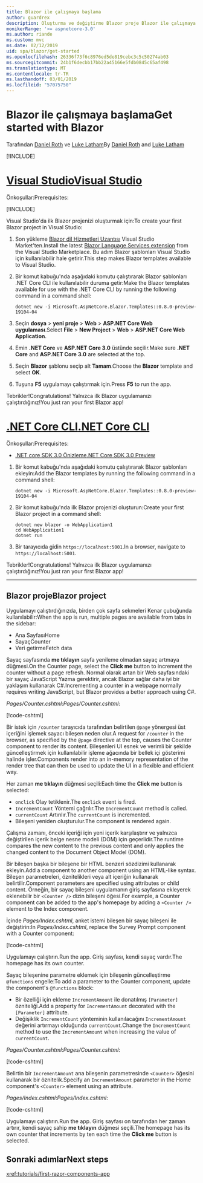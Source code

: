 ```yaml
---
title: Blazor ile çalışmaya başlama
author: guardrex
description: Oluşturma ve değiştirme Blazor proje Blazor ile çalışmaya başlama hakkında bilgi edinin.
monikerRange: '>= aspnetcore-3.0'
ms.author: riande
ms.custom: mvc
ms.date: 02/12/2019
uid: spa/blazor/get-started
ms.openlocfilehash: 26336f73f6c8976ed5de819cebc3c5c50274ab03
ms.sourcegitcommit: 24b1f6decbb17bb22a45166e5fdb0845c65af498
ms.translationtype: MT
ms.contentlocale: tr-TR
ms.lasthandoff: 03/01/2019
ms.locfileid: "57075750"
---
```

# <a name="get-started-with-blazor"></a><span data-ttu-id="26040-103">Blazor ile çalışmaya başlama</span><span class="sxs-lookup"><span data-stu-id="26040-103">Get started with Blazor</span></span>

<span data-ttu-id="26040-104">Tarafından [Daniel Roth](https://github.com/danroth27) ve [Luke Latham](https://github.com/guardrex)</span><span class="sxs-lookup"><span data-stu-id="26040-104">By [Daniel Roth](https://github.com/danroth27) and [Luke Latham](https://github.com/guardrex)</span></span>

[!INCLUDE[](~/includes/razor-components-preview-notice.md)]

# <a name="visual-studiotabvisual-studio"></a>[<span data-ttu-id="26040-105">Visual Studio</span><span class="sxs-lookup"><span data-stu-id="26040-105">Visual Studio</span></span>](#tab/visual-studio)

<span data-ttu-id="26040-106">Önkoşullar:</span><span class="sxs-lookup"><span data-stu-id="26040-106">Prerequisites:</span></span>

[!INCLUDE[](~/includes/net-core-prereqs-vs-3.0.md)]

<span data-ttu-id="26040-107">Visual Studio'da ilk Blazor projenizi oluşturmak için:</span><span class="sxs-lookup"><span data-stu-id="26040-107">To create your first Blazor project in Visual Studio:</span></span>

1. <span data-ttu-id="26040-108">Son yükleme [Blazor dil Hizmetleri Uzantısı](https://go.microsoft.com/fwlink/?linkid=870389) Visual Studio Market'ten.</span><span class="sxs-lookup"><span data-stu-id="26040-108">Install the latest [Blazor Language Services extension](https://go.microsoft.com/fwlink/?linkid=870389) from the Visual Studio Marketplace.</span></span> <span data-ttu-id="26040-109">Bu adım Blazor şablonları Visual Studio için kullanılabilir hale getirir.</span><span class="sxs-lookup"><span data-stu-id="26040-109">This step makes Blazor templates available to Visual Studio.</span></span>
1. <span data-ttu-id="26040-110">Bir komut kabuğu'nda aşağıdaki komutu çalıştırarak Blazor şablonları .NET Core CLI ile kullanılabilir duruma getir:</span><span class="sxs-lookup"><span data-stu-id="26040-110">Make the Blazor templates available for use with the .NET Core CLI by running the following command in a command shell:</span></span>

   ```console
   dotnet new -i Microsoft.AspNetCore.Blazor.Templates::0.8.0-preview-19104-04
   ```

1. <span data-ttu-id="26040-111">Seçin **dosya** > **yeni proje** > **Web** > **ASP.NET Core Web uygulaması**.</span><span class="sxs-lookup"><span data-stu-id="26040-111">Select **File** > **New Project** > **Web** > **ASP.NET Core Web Application**.</span></span>
1. <span data-ttu-id="26040-112">Emin **.NET Core** ve **ASP.NET Core 3.0** üstünde seçilir.</span><span class="sxs-lookup"><span data-stu-id="26040-112">Make sure **.NET Core** and **ASP.NET Core 3.0** are selected at the top.</span></span>
1. <span data-ttu-id="26040-113">Seçin **Blazor** şablonu seçip alt **Tamam**.</span><span class="sxs-lookup"><span data-stu-id="26040-113">Choose the **Blazor** template and select **OK**.</span></span>
1. <span data-ttu-id="26040-114">Tuşuna **F5** uygulamayı çalıştırmak için.</span><span class="sxs-lookup"><span data-stu-id="26040-114">Press **F5** to run the app.</span></span>

<span data-ttu-id="26040-115">Tebrikler!</span><span class="sxs-lookup"><span data-stu-id="26040-115">Congratulations!</span></span> <span data-ttu-id="26040-116">Yalnızca ilk Blazor uygulamanızı çalıştırdığınız!</span><span class="sxs-lookup"><span data-stu-id="26040-116">You just ran your first Blazor app!</span></span>

<!--

# [Visual Studio Code](#tab/visual-studio-code)

Prerequisites:

[!INCLUDE[](~/includes/net-core-prereqs-vsc-3.0.md)]

To create your first Blazor project in Visual Studio Code:

1. Execute the following command in a command shell:

   ```console
   dotnet new blazor -o WebApplication1
   ```

1. Open the *WebApplication1* folder in Visual Studio Code.

1. Visual Studio code offers to create assets to build and debug the app, which includes the *tasks.json* and *launch.json* files. Select **Yes** to add the assets.

1. Execute the app using the Visual Studio Code debugger.

1. In a browser, navigate to `https://localhost:5001`.

Congratulations! You just ran your first Blazor app!

# [Visual Studio for Mac](#tab/visual-studio-mac)

.NET Core 3.0 will be supported with Visual Studio for Mac version 8.0 or later. Visual Studio for Mac version 8.0 Preview isn't available at this time.

Use the [.NET Core CLI version of this topic](xref:razor-components/get-started?tabs=netcore-cli) on macOS.

[!INCLUDE[](~/includes/net-core-prereqs-mac-3.0.md)]

To create your first project Blazor project in Visual Studio for Mac:

1. Select **File** > **New Solution** or **New Project**.
1. In the sidebar, select **.NET Core** > **App**.
1. Select **Blazor** and select **Next**.
1. The **Target Framework** defaults to **.NET Core 3.0**. Select **Next**.
1. In the **Project Name** field, enter `WebApplication1`. Select **Create**.
1. Select **Run** > **Run Without Debugging** to run the app *without the debugger*. Running with the debugger isn't supported at this time.

Congratulations! You just ran your first Blazor app!
-->

# <a name="net-core-clitabnetcore-cli"></a>[<span data-ttu-id="26040-117">.NET Core CLI</span><span class="sxs-lookup"><span data-stu-id="26040-117">.NET Core CLI</span></span>](#tab/netcore-cli/)

<span data-ttu-id="26040-118">Önkoşullar:</span><span class="sxs-lookup"><span data-stu-id="26040-118">Prerequisites:</span></span>

* [<span data-ttu-id="26040-119">.NET core SDK 3.0 Önizleme</span><span class="sxs-lookup"><span data-stu-id="26040-119">.NET Core SDK 3.0 Preview</span></span>](https://dotnet.microsoft.com/download/dotnet-core/3.0)

1. <span data-ttu-id="26040-120">Bir komut kabuğu'nda aşağıdaki komutu çalıştırarak Blazor şablonları ekleyin:</span><span class="sxs-lookup"><span data-stu-id="26040-120">Add the Blazor templates by running the following command in a command shell:</span></span>

   ```console
   dotnet new -i Microsoft.AspNetCore.Blazor.Templates::0.8.0-preview-19104-04
   ```

1. <span data-ttu-id="26040-121">Bir komut kabuğu'nda ilk Blazor projenizi oluşturun:</span><span class="sxs-lookup"><span data-stu-id="26040-121">Create your first Blazor project in a command shell:</span></span>

   ```console
   dotnet new blazor -o WebApplication1
   cd WebApplication1
   dotnet run
   ```

1. <span data-ttu-id="26040-122">Bir tarayıcıda gidin `https://localhost:5001`.</span><span class="sxs-lookup"><span data-stu-id="26040-122">In a browser, navigate to `https://localhost:5001`.</span></span>

<span data-ttu-id="26040-123">Tebrikler!</span><span class="sxs-lookup"><span data-stu-id="26040-123">Congratulations!</span></span> <span data-ttu-id="26040-124">Yalnızca ilk Blazor uygulamanızı çalıştırdığınız!</span><span class="sxs-lookup"><span data-stu-id="26040-124">You just ran your first Blazor app!</span></span>

---

## <a name="blazor-project"></a><span data-ttu-id="26040-125">Blazor proje</span><span class="sxs-lookup"><span data-stu-id="26040-125">Blazor project</span></span>

<span data-ttu-id="26040-126">Uygulamayı çalıştırdığınızda, birden çok sayfa sekmeleri Kenar çubuğunda kullanılabilir:</span><span class="sxs-lookup"><span data-stu-id="26040-126">When the app is run, multiple pages are available from tabs in the sidebar:</span></span>

* <span data-ttu-id="26040-127">Ana Sayfası</span><span class="sxs-lookup"><span data-stu-id="26040-127">Home</span></span>
* <span data-ttu-id="26040-128">Sayaç</span><span class="sxs-lookup"><span data-stu-id="26040-128">Counter</span></span>
* <span data-ttu-id="26040-129">Veri getirme</span><span class="sxs-lookup"><span data-stu-id="26040-129">Fetch data</span></span>

<span data-ttu-id="26040-130">Sayaç sayfasında **me tıklayın** sayfa yenileme olmadan sayaç artmaya düğmesi.</span><span class="sxs-lookup"><span data-stu-id="26040-130">On the Counter page, select the **Click me** button to increment the counter without a page refresh.</span></span> <span data-ttu-id="26040-131">Normal olarak artan bir Web sayfasındaki bir sayaç JavaScript Yazma gerektirir, ancak Blazor sağlar daha iyi bir yaklaşım kullanarak C#.</span><span class="sxs-lookup"><span data-stu-id="26040-131">Incrementing a counter in a webpage normally requires writing JavaScript, but Blazor provides a better approach using C#.</span></span>

<span data-ttu-id="26040-132">*Pages/Counter.cshtml*:</span><span class="sxs-lookup"><span data-stu-id="26040-132">*Pages/Counter.cshtml*:</span></span>

[!code-cshtml[](get-started/samples_snapshot/3.x/Counter1.cshtml)]

<span data-ttu-id="26040-133">Bir istek için `/counter` tarayıcıda tarafından belirtilen `@page` yönergesi üst içeriğini işlemek sayacı bileşen neden olur.</span><span class="sxs-lookup"><span data-stu-id="26040-133">A request for `/counter` in the browser, as specified by the `@page` directive at the top, causes the Counter component to render its content.</span></span> <span data-ttu-id="26040-134">Bileşenleri UI esnek ve verimli bir şekilde güncelleştirmek için kullanılabilir işleme ağacında bir bellek içi gösterimi halinde işler.</span><span class="sxs-lookup"><span data-stu-id="26040-134">Components render into an in-memory representation of the render tree that can then be used to update the UI in a flexible and efficient way.</span></span>

<span data-ttu-id="26040-135">Her zaman **me tıklayın** düğmesi seçili:</span><span class="sxs-lookup"><span data-stu-id="26040-135">Each time the **Click me** button is selected:</span></span>

* <span data-ttu-id="26040-136">`onclick` Olay tetiklenir.</span><span class="sxs-lookup"><span data-stu-id="26040-136">The `onclick` event is fired.</span></span>
* <span data-ttu-id="26040-137">`IncrementCount` Yöntemi çağrılır.</span><span class="sxs-lookup"><span data-stu-id="26040-137">The `IncrementCount` method is called.</span></span>
* <span data-ttu-id="26040-138">`currentCount` Artırılır.</span><span class="sxs-lookup"><span data-stu-id="26040-138">The `currentCount` is incremented.</span></span>
* <span data-ttu-id="26040-139">Bileşeni yeniden oluşturulur.</span><span class="sxs-lookup"><span data-stu-id="26040-139">The component is rendered again.</span></span>

<span data-ttu-id="26040-140">Çalışma zamanı, önceki içeriği için yeni içerik karşılaştırır ve yalnızca değiştirilen içerik belge nesne modeli (DOM) için geçerlidir.</span><span class="sxs-lookup"><span data-stu-id="26040-140">The runtime compares the new content to the previous content and only applies the changed content to the Document Object Model (DOM).</span></span>

<span data-ttu-id="26040-141">Bir bileşen başka bir bileşene bir HTML benzeri sözdizimi kullanarak ekleyin.</span><span class="sxs-lookup"><span data-stu-id="26040-141">Add a component to another component using an HTML-like syntax.</span></span> <span data-ttu-id="26040-142">Bileşen parametreleri, öznitelikleri veya alt içeriğin kullanarak belirtilir.</span><span class="sxs-lookup"><span data-stu-id="26040-142">Component parameters are specified using attributes or child content.</span></span> <span data-ttu-id="26040-143">Örneğin, bir sayaç bileşeni uygulamanın giriş sayfasına ekleyerek eklenebilir bir `<Counter />` dizin bileşeni öğesi.</span><span class="sxs-lookup"><span data-stu-id="26040-143">For example, a Counter component can be added to the app's homepage by adding a `<Counter />` element to the Index component.</span></span>

<span data-ttu-id="26040-144">İçinde *Pages/Index.cshtml*, anket istemi bileşen bir sayaç bileşeni ile değiştirin:</span><span class="sxs-lookup"><span data-stu-id="26040-144">In *Pages/Index.cshtml*, replace the Survey Prompt component with a Counter component:</span></span>

[!code-cshtml[](get-started/samples_snapshot/3.x/Index1.cshtml?highlight=7)]

<span data-ttu-id="26040-145">Uygulamayı çalıştırın.</span><span class="sxs-lookup"><span data-stu-id="26040-145">Run the app.</span></span> <span data-ttu-id="26040-146">Giriş sayfası, kendi sayaç vardır.</span><span class="sxs-lookup"><span data-stu-id="26040-146">The homepage has its own counter.</span></span>

<span data-ttu-id="26040-147">Sayaç bileşenine parametre eklemek için bileşenin güncelleştirme `@functions` engelle:</span><span class="sxs-lookup"><span data-stu-id="26040-147">To add a parameter to the Counter component, update the component's `@functions` block:</span></span>

* <span data-ttu-id="26040-148">Bir özelliği için ekleme `IncrementAmount` ile donatılmış `[Parameter]` özniteliği.</span><span class="sxs-lookup"><span data-stu-id="26040-148">Add a property for `IncrementAmount` decorated with the `[Parameter]` attribute.</span></span>
* <span data-ttu-id="26040-149">Değişiklik `IncrementCount` yönteminin kullanılacağını `IncrementAmount` değerini artırmayı olduğunda `currentCount`.</span><span class="sxs-lookup"><span data-stu-id="26040-149">Change the `IncrementCount` method to use the `IncrementAmount` when increasing the value of `currentCount`.</span></span>

<span data-ttu-id="26040-150">*Pages/Counter.cshtml*:</span><span class="sxs-lookup"><span data-stu-id="26040-150">*Pages/Counter.cshtml*:</span></span>

[!code-cshtml[](get-started/samples_snapshot/3.x/Counter2.cshtml?highlight=4,8)]

<span data-ttu-id="26040-151">Belirtin bir `IncrementAmount` ana bileşenin parametresinde `<Counter>` öğesini kullanarak bir öznitelik.</span><span class="sxs-lookup"><span data-stu-id="26040-151">Specify an `IncrementAmount` parameter in the Home component's `<Counter>` element using an attribute.</span></span>

<span data-ttu-id="26040-152">*Pages/Index.cshtml*:</span><span class="sxs-lookup"><span data-stu-id="26040-152">*Pages/Index.cshtml*:</span></span>

[!code-cshtml[](get-started/samples_snapshot/3.x/Index2.cshtml)]

<span data-ttu-id="26040-153">Uygulamayı çalıştırın.</span><span class="sxs-lookup"><span data-stu-id="26040-153">Run the app.</span></span> <span data-ttu-id="26040-154">Giriş sayfası on tarafından her zaman artırır, kendi sayaç sahip **me tıklayın** düğmesi seçili.</span><span class="sxs-lookup"><span data-stu-id="26040-154">The homepage has its own counter that increments by ten each time the **Click me** button is selected.</span></span>

## <a name="next-steps"></a><span data-ttu-id="26040-155">Sonraki adımlar</span><span class="sxs-lookup"><span data-stu-id="26040-155">Next steps</span></span>

<xref:tutorials/first-razor-components-app>
